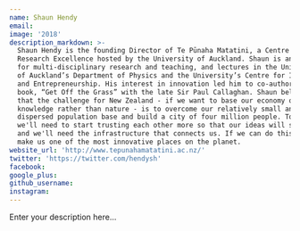 ```yaml
---
name: Shaun Hendy
email:
image: '2018'
description_markdown: >-
  Shaun Hendy is the founding Director of Te Pūnaha Matatini, a Centre of
  Research Excellence hosted by the University of Auckland. Shaun is an advocate
  for multi-disciplinary research and teaching, and lectures in the University
  of Auckland’s Department of Physics and the University’s Centre for Innovation
  and Entrepreneurship. His interest in innovation led him to co-author the 2013
  book, “Get Off the Grass” with the late Sir Paul Callaghan. Shaun believes
  that the challenge for New Zealand - if we want to base our economy on
  knowledge rather than nature - is to overcome our relatively small and widely
  dispersed population base and build a city of four million people. To do this,
  we'll need to start trusting each other more so that our ideas will spread,
  and we'll need the infrastructure that connects us. If we can do this it would
  make us one of the most innovative places on the planet.
website_url: 'http://www.tepunahamatatini.ac.nz/'
twitter: 'https://twitter.com/hendysh'
facebook:
google_plus:
github_username:
instagram:
---
```


Enter your description here...

